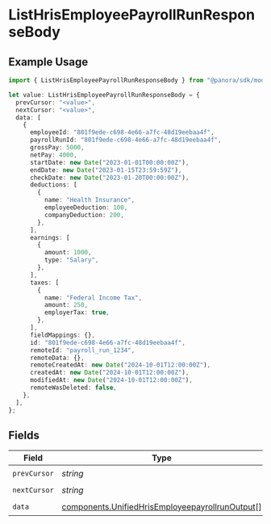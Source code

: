 # ListHrisEmployeePayrollRunResponseBody

## Example Usage

```typescript
import { ListHrisEmployeePayrollRunResponseBody } from "@panora/sdk/models/operations";

let value: ListHrisEmployeePayrollRunResponseBody = {
  prevCursor: "<value>",
  nextCursor: "<value>",
  data: [
    {
      employeeId: "801f9ede-c698-4e66-a7fc-48d19eebaa4f",
      payrollRunId: "801f9ede-c698-4e66-a7fc-48d19eebaa4f",
      grossPay: 5000,
      netPay: 4000,
      startDate: new Date("2023-01-01T00:00:00Z"),
      endDate: new Date("2023-01-15T23:59:59Z"),
      checkDate: new Date("2023-01-20T00:00:00Z"),
      deductions: [
        {
          name: "Health Insurance",
          employeeDeduction: 100,
          companyDeduction: 200,
        },
      ],
      earnings: [
        {
          amount: 1000,
          type: "Salary",
        },
      ],
      taxes: [
        {
          name: "Federal Income Tax",
          amount: 250,
          employerTax: true,
        },
      ],
      fieldMappings: {},
      id: "801f9ede-c698-4e66-a7fc-48d19eebaa4f",
      remoteId: "payroll_run_1234",
      remoteData: {},
      remoteCreatedAt: new Date("2024-10-01T12:00:00Z"),
      createdAt: new Date("2024-10-01T12:00:00Z"),
      modifiedAt: new Date("2024-10-01T12:00:00Z"),
      remoteWasDeleted: false,
    },
  ],
};
```

## Fields

| Field                                                                                                              | Type                                                                                                               | Required                                                                                                           | Description                                                                                                        |
| ------------------------------------------------------------------------------------------------------------------ | ------------------------------------------------------------------------------------------------------------------ | ------------------------------------------------------------------------------------------------------------------ | ------------------------------------------------------------------------------------------------------------------ |
| `prevCursor`                                                                                                       | *string*                                                                                                           | :heavy_check_mark:                                                                                                 | N/A                                                                                                                |
| `nextCursor`                                                                                                       | *string*                                                                                                           | :heavy_check_mark:                                                                                                 | N/A                                                                                                                |
| `data`                                                                                                             | [components.UnifiedHrisEmployeepayrollrunOutput](../../models/components/unifiedhrisemployeepayrollrunoutput.md)[] | :heavy_check_mark:                                                                                                 | N/A                                                                                                                |